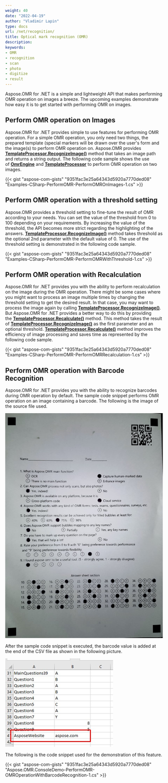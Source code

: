 ```yaml
---
weight: 40
date: "2022-04-19"
author: "Vladimir Lapin"
type: docs
url: /net/recognition/
title: Optical mark recognition (OMR)
description: 
keywords:
- OMR
- recognition
- scan
- photo
- digitize
- result
---
```


Aspose.OMR for .NET is a simple and lightweight API that makes performing OMR operation on images a breeze. The upcoming examples demonstrate how easy it is to get started with performing OMR on images.

## **Perform OMR operation on Images**

Aspose.OMR for .NET provides simple to use features for performing OMR operation. For a simple OMR operation, you only need two things, the prepared template (special markers will be drawn over the user's form and the image(s) to perform OMR operation on. Aspose.OMR provides [**TemplateProcessor.RecognizeImage()**](https://apireference.aspose.com/omr/net/aspose.omr.api/templateprocessor/methods/recognizeimage) method that takes an image path and returns a string output. The following code sample shows the use of [**OmrEngine**](https://apireference.aspose.com/omr/net/aspose.omr.api/omrengine) and [**TemplateProcessor**](https://apireference.aspose.com/omr/net/aspose.omr.api/templateprocessor) to perform OMR operation on two images.

{{< gist "aspose-com-gists" "9351fac3e25a64343d5920a7770ded08" "Examples-CSharp-PerformOMR-PerformOMROnImages-1.cs" >}}

## **Perform OMR operation with a threshold setting**

Aspose.OMR provides a threshold setting to fine-tune the result of OMR according to your needs. You can set the value of the threshold from 0 to 100 depending on your requirements. By increasing the value of the threshold, the API becomes more strict regarding the highlighting of the answers. [**TemplateProcessor.RecognizeImage()**](https://apireference.aspose.com/omr/net/aspose.omr.api/templateprocessor/methods/recognizeimage) method takes threshold as the optional 2nd parameter with the default value of 0. The use of the threshold setting is demonstrated in the following code sample.

{{< gist "aspose-com-gists" "9351fac3e25a64343d5920a7770ded08" "Examples-CSharp-PerformOMR-PerformOMRWithThreshold-1.cs" >}}

## **Perform OMR operation with Recalculation**

Aspose.OMR for .NET provides you with the ability to perform recalculation on the image during the OMR operation. There might be some cases where you might want to process an image multiple times by changing the threshold setting to get the desired result. In that case, you may want to process the image again by calling [**TemplateProcessor.RecognizeImage()**](https://apireference.aspose.com/omr/net/aspose.omr.api/templateprocessor/methods/recognizeimage). But Aspose.OMR for .NET provides a better way to do this by providing the [**TemplateProcessor.Recalculate()**](https://apireference.aspose.com/omr/net/aspose.omr.api/templateprocessor/methods/recalculate) method. This method takes the result of [**TemplateProcessor.RecognizeImage()**](https://apireference.aspose.com/omr/net/aspose.omr.api/templateprocessor/methods/recognizeimage) as the first parameter and an optional threshold. [**TemplateProcessor.Recalculate()**](https://apireference.aspose.com/omr/net/aspose.omr.api/templateprocessor/methods/recalculate) method improves the efficiency of image processing and saves time as represented by the following code sample.

{{< gist "aspose-com-gists" "9351fac3e25a64343d5920a7770ded08" "Examples-CSharp-PerformOMR-PerformOMRRecalculation-1.cs" >}}

## **Perform OMR operation with Barcode Recognition**

Aspose.OMR for .NET provides you with the ability to recognize barcodes during OMR operation by default. The sample code snippet performs OMR operation on an image containing a barcode. The following is the image of the source file used.

![todo:image_alt_text](perform-omr-on-images_1.jpg)

After the sample code snippet is executed, the barcode value is added at the end of the CSV file as shown in the following picture.

![todo:image_alt_text](perform-omr-on-images_2.jpg)

The following is the code snippet used for the demonstration of this feature.

{{< gist "aspose-com-gists" "9351fac3e25a64343d5920a7770ded08" "Aspose.OMR.ConsoleDemo-PerformOMR-OMROperationWithBarcodeRecognition-1.cs" >}}
